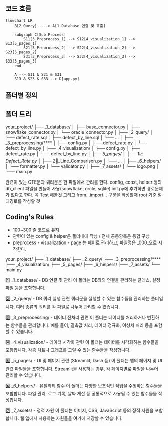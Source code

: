 ## 코드 흐름
```mermaid
flowchart LR
    B[2_Query] ----> A[1_Database 연결 및 호출]

    subgraph C[Sub Process]
        S11[3_Preprocess_1] --> S12[4_visualization_1] --> S13[5_pages_1]
        S21[3_Preprocess_2] --> S22[4_visualization_2] --> S23[5_pages_2]
        S31[3_Preprocess_3] --> S32[4_visualization_3] --> S33[5_pages_3]
    end

    A --> S11 & S21 & S31
    S13 & S23 & S33 --> D[app.py]
```

## 폴더별 정의

## 폴더 트리
your_project/
├── _1_database/
│   ├── base_connector.py
│   ├── snowflake_connector.py
│   └── oracle_connector.py
│
├── _2_query/
│   ├── defect_rate.sql
│   ├── defect_by_line.sql
│   └── ...
│
├── _3_preprocessing/****
│   ├── config.py
│   ├── defect_rate.py
│   └── defect_by_line.py
│
├── _4_visualization/
│   ├── config.py
│   ├── defect_rate.py
│   └── defect_by_line.py
│
├── _5_pages/
│   ├── 1_📈_Defect_Rate.py
│   ├── 2_🧪_Line_Comparison.py
│   └── ...
│
├── _6_helpers/
│   ├── formatter.py
│   └── validator.py
│
├── _7_assets/
│   └── logo.png
│
└── main.py

관련이 있는 CTE문과 쿼리문은 한 파일에서 관리를 한다.
config, const, helper 정의
db_client 파일을 만들어 사용(snowflake, orcle, sqlite)
init.py에 추가하면 경로문제가 없다고 한다. 꼭 Test 해볼것
그리고 from...import... 구문을 작성할때 root 기준 절대경로를 작성할 것 

## Coding's Rules
- 100~300 줄 코드로 유지
- 관련이 있는 config & helper은 폴더내에 작성 / 전체 공통항목은 통합 구성
- preprocess - visualization - page 는 페어로 관리하고, 파일명은 _000_으로 시작한다.


your_project/
├── _1_database/
├── _2_query/
├── _3_preprocessing/****
├── _4_visualization/
├── _5_pages/
├── _6_helpers/
├── _7_assets/
└── main.py



1️⃣ _1_database/ - DB 연결 및 관리
이 폴더는 DB와의 연결을 관리하는 클래스, 설정 파일 등을 포함합니다.

2️⃣ _2_query/ - DB 쿼리 실행 관련
쿼리문을 실행할 수 있는 함수들을 관리하는 폴더입니다. 여러 종류의 쿼리를 각 파일로 나누어 관리할 수 있습니다.

3️⃣ _3_preprocessing/ - 데이터 전처리 관련
이 폴더는 데이터를 처리하거나 변환하는 함수들을 관리합니다. 예를 들어, 결측값 처리, 데이터 정규화, 이상치 처리 등을 포함할 수 있습니다.

4️⃣ _4_visualization/ - 데이터 시각화 관련
이 폴더는 데이터를 시각화하는 함수들을 포함합니다. 각종 차트나 그래프를 그릴 수 있는 함수들을 작성합니다.

5️⃣ _5_pages/ - UI 및 페이지 관련 (Streamlit, Dash 등)
이 폴더는 앱의 페이지 및 UI 관련 파일들을 포함합니다. Streamlit을 사용하는 경우, 각 페이지별로 파일을 나누어 관리할 수 있습니다.

6️⃣ _6_helpers/ - 유틸리티 함수
이 폴더는 다양한 보조적인 작업을 수행하는 함수들을 포함합니다. 파일 관리, 로그 기록, 날짜 계산 등 공통적으로 사용될 수 있는 함수들을 작성합니다.

7️⃣ _7_assets/ - 정적 자원
이 폴더는 이미지, CSS, JavaScript 등의 정적 자원을 포함합니다. 웹 앱에서 사용하는 자원들을 여기에 저장할 수 있습니다.